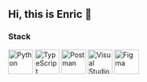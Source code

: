 ## Hi, this is Enric 👋

<!--
**EnricBaltasar/EnricBaltasar** is a ✨ _special_ ✨ repository because its `README.md` (this file) appears on your GitHub profile.

Here are some ideas to get you started:

- 🔭 I’m currently working on ...
- 🌱 I’m currently learning ...
- 👯 I’m looking to collaborate on ...
- 🤔 I’m looking for help with ...
- 💬 Ask me about ...
- 📫 How to reach me: ...
- 😄 Pronouns: ...
- ⚡ Fun fact: ...
-->

### Stack

<img src="https://github.com/user-attachments/assets/e5ab7b12-ef5f-4096-8fdd-653b8ac374bf" alt="Python" height="50">
<img src="https://github.com/user-attachments/assets/a3260f86-4112-45cb-9e5f-cbe11a506154" alt="TypeScript" height="50">
<img src="https://github.com/user-attachments/assets/a7967e0d-7920-4fc5-bf30-c3c7c0ec7b31" alt="Postman" height="50">
<img src="https://github.com/user-attachments/assets/02b7afe2-edf1-4f6b-9e53-a05d3ad948c5" alt="Visual Studio Code" height="50">
<img src="https://github.com/user-attachments/assets/a2a4e0ca-a4d2-4ca5-854e-7a669a54f55e" alt="Figma" height="50">
